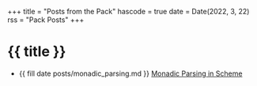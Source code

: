 +++
title = "Posts from the Pack"
hascode = true
date = Date(2022, 3, 22)
rss = "Pack Posts"
+++

# {{ title }} 
<!-- - {{ fill date posts/chaos_in_optics.md }} [Chaos in Seemingly Simple Optical Systems](/posts/chaos_in_optics/) -->
- {{ fill date posts/monadic_parsing.md }} [Monadic Parsing in Scheme](/posts/monadic_parsing/)

